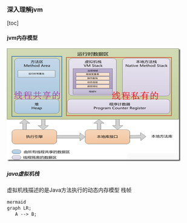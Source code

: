 ### 深入理解jvm

[toc]

#### jvm内存模型

![java内存模型](./picture/JVM内存模型.png)

##### java虚拟机栈
虚拟机栈描述的是Java方法执行的动态内存模型
栈帧



```
mermaid
graph LR;
   A --> B;
```
